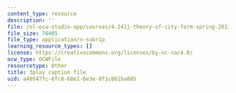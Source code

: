 ```yaml
---
content_type: resource
description: ''
file: /ol-ocw-studio-app/courses/4-241j-theory-of-city-form-spring-2013/a48547fc6fc868e16e3e0f1c861ba885_urE_22UEO_8.srt
file_size: 76405
file_type: application/x-subrip
learning_resource_types: []
license: https://creativecommons.org/licenses/by-nc-sa/4.0/
ocw_type: OCWFile
resourcetype: Other
title: 3play caption file
uid: a48547fc-6fc8-68e1-6e3e-0f1c861ba885
---
```

